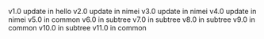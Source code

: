 v1.0 update in hello
v2.0 update in nimei
v3.0 update in nimei
v4.0 update in nimei
v5.0 in common
v6.0 in subtree
v7.0 in subtree
v8.0 in subtree
v9.0 in common
v10.0 in subtree
v11.0 in common
